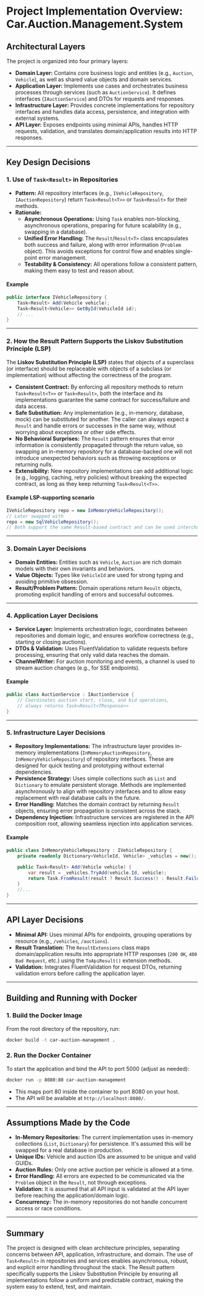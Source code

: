 # Project Implementation Overview: Car.Auction.Management.System

## Architectural Layers

The project is organized into four primary layers:
- **Domain Layer:** Contains core business logic and entities (e.g., `Auction`, `Vehicle`), as well as shared value objects and domain services.
- **Application Layer:** Implements use cases and orchestrates business processes through services (such as `AuctionService`). It defines interfaces (`IAuctionService`) and DTOs for requests and responses.
- **Infrastructure Layer:** Provides concrete implementations for repository interfaces and handles data access, persistence, and integration with external systems.
- **API Layer:** Exposes endpoints using minimal APIs, handles HTTP requests, validation, and translates domain/application results into HTTP responses.

---

## Key Design Decisions

### 1. Use of `Task<Result>` in Repositories

- **Pattern:** All repository interfaces (e.g., `IVehicleRepository`, `IAuctionRepository`) return `Task<Result<T>>` or `Task<Result>` for their methods.
- **Rationale:**
  - **Asynchronous Operations:** Using `Task` enables non-blocking, asynchronous operations, preparing for future scalability (e.g., swapping in a database).
  - **Unified Error Handling:** The `Result`/`Result<T>` class encapsulates both success and failure, along with error information (`Problem` object). This avoids exceptions for control flow and enables single-point error management.
  - **Testability & Consistency:** All operations follow a consistent pattern, making them easy to test and reason about.

#### Example
```csharp
public interface IVehicleRepository {
    Task<Result> Add(Vehicle vehicle);
    Task<Result<Vehicle>> GetById(VehicleId id);
    // ...
}
```

---

### 2. How the Result Pattern Supports the Liskov Substitution Principle (LSP)

The **Liskov Substitution Principle (LSP)** states that objects of a superclass (or interface) should be replaceable with objects of a subclass (or implementation) without affecting the correctness of the program.

- **Consistent Contract:** By enforcing all repository methods to return `Task<Result<T>>` or `Task<Result>`, both the interface and its implementations guarantee the same contract for success/failure and data access.
- **Safe Substitution:** Any implementation (e.g., in-memory, database, mock) can be substituted for another. The caller can always expect a `Result` and handle errors or successes in the same way, without worrying about exceptions or other side effects.
- **No Behavioral Surprises:** The `Result` pattern ensures that error information is consistently propagated through the return value, so swapping an in-memory repository for a database-backed one will not introduce unexpected behaviors such as throwing exceptions or returning nulls.
- **Extensibility:** New repository implementations can add additional logic (e.g., logging, caching, retry policies) without breaking the expected contract, as long as they keep returning `Task<Result<T>>`.

#### Example LSP-supporting scenario
```csharp
IVehicleRepository repo = new InMemoryVehicleRepository();
// Later swapped with
repo = new SqlVehicleRepository();
// Both support the same Result-based contract and can be used interchangeably.
```

---

### 3. Domain Layer Decisions

- **Domain Entities:** Entities such as `Vehicle`, `Auction` are rich domain models with their own invariants and behaviors.
- **Value Objects:** Types like `VehicleId` are used for strong typing and avoiding primitive obsession.
- **Result/Problem Pattern:** Domain operations return `Result` objects, promoting explicit handling of errors and successful outcomes.

---

### 4. Application Layer Decisions

- **Service Layer:** Implements orchestration logic, coordinates between repositories and domain logic, and ensures workflow correctness (e.g., starting or closing auctions).
- **DTOs & Validation:** Uses FluentValidation to validate requests before processing, ensuring that only valid data reaches the domain.
- **ChannelWriter:** For auction monitoring and events, a channel is used to stream auction changes (e.g., for SSE endpoints).

#### Example
```csharp
public class AuctionService : IAuctionService {
    // Coordinates auction start, close, and bid operations,
    // always returns Task<Result<TResponse>>
}
```

---

### 5. Infrastructure Layer Decisions

- **Repository Implementations:** The infrastructure layer provides in-memory implementations (`InMemoryAuctionRepository`, `InMemoryVehicleRepository`) of repository interfaces. These are designed for quick testing and prototyping without external dependencies.
- **Persistence Strategy:** Uses simple collections such as `List` and `Dictionary` to emulate persistent storage. Methods are implemented asynchronously to align with repository interfaces and to allow easy replacement with real database calls in the future.
- **Error Handling:** Matches the domain contract by returning `Result` objects, ensuring error propagation is consistent across the stack.
- **Dependency Injection:** Infrastructure services are registered in the API composition root, allowing seamless injection into application services.

#### Example
```csharp
public class InMemoryVehicleRepository : IVehicleRepository {
    private readonly Dictionary<VehicleId, Vehicle> _vehicles = new();

    public Task<Result> Add(Vehicle vehicle) {
        var result = _vehicles.TryAdd(vehicle.Id, vehicle);
        return Task.FromResult(result ? Result.Success() : Result.Failure(Problem.DuplicateVehicle(vehicle.Id)));
    }
    //...
}
```

---

## API Layer Decisions

- **Minimal API:** Uses minimal APIs for endpoints, grouping operations by resource (e.g., `/vehicles`, `/auctions`).
- **Result Translation:** The `ResultExtensions` class maps domain/application results into appropriate HTTP responses (`200 OK`, `400 Bad Request`, etc.) using the `ToApiResult()` extension methods.
- **Validation:** Integrates FluentValidation for request DTOs, returning validation errors before calling the application layer.

---

## Building and Running with Docker

### 1. Build the Docker Image

From the root directory of the repository, run:
```bash
docker build -t car-auction-management .
```

### 2. Run the Docker Container

To start the application and bind the API to port 5000 (adjust as needed):
```bash
docker run -p 8080:80 car-auction-management
```

- This maps port 80 inside the container to port 8080 on your host.
- The API will be available at `http://localhost:8080/`.

---

## Assumptions Made by the Code

- **In-Memory Repositories:** The current implementation uses in-memory collections (`List`, `Dictionary`) for persistence. It's assumed this will be swapped for a real database in production.
- **Unique IDs:** Vehicle and auction IDs are assumed to be unique and valid GUIDs.
- **Auction Rules:** Only one active auction per vehicle is allowed at a time.
- **Error Handling:** All errors are expected to be communicated via the `Problem` object in the `Result`, not through exceptions.
- **Validation:** It is assumed that all API input is validated at the API layer before reaching the application/domain logic.
- **Concurrency:** The in-memory repositories do not handle concurrent access or race conditions.

---

## Summary

The project is designed with clean architecture principles, separating concerns between API, application, infrastructure, and domain. The use of `Task<Result>` in repositories and services enables asynchronous, robust, and explicit error handling throughout the stack. The Result pattern specifically supports the Liskov Substitution Principle by ensuring all implementations follow a uniform and predictable contract, making the system easy to extend, test, and maintain.
